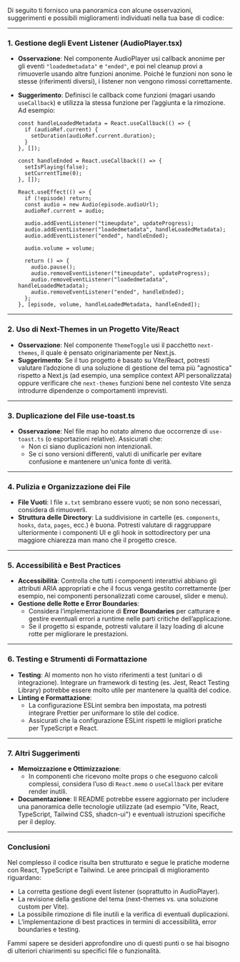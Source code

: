 Di seguito ti fornisco una panoramica con alcune osservazioni, suggerimenti e possibili miglioramenti individuati nella tua base di codice:

---

### 1. Gestione degli Event Listener (AudioPlayer.tsx)

- **Osservazione**: Nel componente AudioPlayer usi callback anonime per gli eventi `"loadedmetadata"` e `"ended"`, e poi nel cleanup provi a rimuoverle usando altre funzioni anonime. Poiché le funzioni non sono le stesse (riferimenti diversi), i listener non vengono rimossi correttamente.
- **Suggerimento**: Definisci le callback come funzioni (magari usando `useCallback`) e utilizza la stessa funzione per l’aggiunta e la rimozione. Ad esempio:

  ```tsx
  const handleLoadedMetadata = React.useCallback(() => {
    if (audioRef.current) {
      setDuration(audioRef.current.duration);
    }
  }, []);

  const handleEnded = React.useCallback(() => {
    setIsPlaying(false);
    setCurrentTime(0);
  }, []);

  React.useEffect(() => {
    if (!episode) return;
    const audio = new Audio(episode.audioUrl);
    audioRef.current = audio;

    audio.addEventListener("timeupdate", updateProgress);
    audio.addEventListener("loadedmetadata", handleLoadedMetadata);
    audio.addEventListener("ended", handleEnded);

    audio.volume = volume;

    return () => {
      audio.pause();
      audio.removeEventListener("timeupdate", updateProgress);
      audio.removeEventListener("loadedmetadata", handleLoadedMetadata);
      audio.removeEventListener("ended", handleEnded);
    };
  }, [episode, volume, handleLoadedMetadata, handleEnded]);
  ```

---

### 2. Uso di Next-Themes in un Progetto Vite/React

- **Osservazione**: Nel componente `ThemeToggle` usi il pacchetto `next-themes`, il quale è pensato originariamente per Next.js.
- **Suggerimento**: Se il tuo progetto è basato su Vite/React, potresti valutare l’adozione di una soluzione di gestione del tema più "agnostica" rispetto a Next.js (ad esempio, una semplice context API personalizzata) oppure verificare che `next-themes` funzioni bene nel contesto Vite senza introdurre dipendenze o comportamenti imprevisti.

---

### 3. Duplicazione del File use-toast.ts

- **Osservazione**: Nel file map ho notato almeno due occorrenze di `use-toast.ts` (o esportazioni relative). Assicurati che:
  - Non ci siano duplicazioni non intenzionali.
  - Se ci sono versioni differenti, valuti di unificarle per evitare confusione e mantenere un'unica fonte di verità.

---

### 4. Pulizia e Organizzazione dei File

- **File Vuoti**: I file `x.txt` sembrano essere vuoti; se non sono necessari, considera di rimuoverli.
- **Struttura delle Directory**: La suddivisione in cartelle (es. `components`, `hooks`, `data`, `pages`, ecc.) è buona. Potresti valutare di raggruppare ulteriormente i componenti UI e gli hook in sottodirectory per una maggiore chiarezza man mano che il progetto cresce.

---

### 5. Accessibilità e Best Practices

- **Accessibilità**: Controlla che tutti i componenti interattivi abbiano gli attributi ARIA appropriati e che il focus venga gestito correttamente (per esempio, nei componenti personalizzati come carousel, slider e menu).
- **Gestione delle Rotte e Error Boundaries**:  
  - Considera l’implementazione di **Error Boundaries** per catturare e gestire eventuali errori a runtime nelle parti critiche dell’applicazione.
  - Se il progetto si espande, potresti valutare il lazy loading di alcune rotte per migliorare le prestazioni.

---

### 6. Testing e Strumenti di Formattazione

- **Testing**: Al momento non ho visto riferimenti a test (unitari o di integrazione). Integrare un framework di testing (es. Jest, React Testing Library) potrebbe essere molto utile per mantenere la qualità del codice.
- **Linting e Formattazione**:  
  - La configurazione ESLint sembra ben impostata, ma potresti integrare Prettier per uniformare lo stile del codice.
  - Assicurati che la configurazione ESLint rispetti le migliori pratiche per TypeScript e React.

---

### 7. Altri Suggerimenti

- **Memoizzazione e Ottimizzazione**:  
  - In componenti che ricevono molte props o che eseguono calcoli complessi, considera l’uso di `React.memo` o `useCallback` per evitare render inutili.
- **Documentazione**: Il README potrebbe essere aggiornato per includere una panoramica delle tecnologie utilizzate (ad esempio "Vite, React, TypeScript, Tailwind CSS, shadcn-ui") e eventuali istruzioni specifiche per il deploy.

---

### Conclusioni

Nel complesso il codice risulta ben strutturato e segue le pratiche moderne con React, TypeScript e Tailwind. Le aree principali di miglioramento riguardano:
- La corretta gestione degli event listener (soprattutto in AudioPlayer).
- La revisione della gestione del tema (next-themes vs. una soluzione custom per Vite).
- La possibile rimozione di file inutili e la verifica di eventuali duplicazioni.
- L’implementazione di best practices in termini di accessibilità, error boundaries e testing.

Fammi sapere se desideri approfondire uno di questi punti o se hai bisogno di ulteriori chiarimenti su specifici file o funzionalità.
